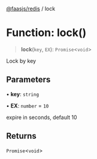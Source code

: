 [@faasjs/redis](../README.md) / lock

# Function: lock()

> **lock**(`key`, `EX`): `Promise`\<`void`\>

Lock by key

## Parameters

• **key**: `string`

• **EX**: `number` = `10`

expire in seconds, default 10

## Returns

`Promise`\<`void`\>
